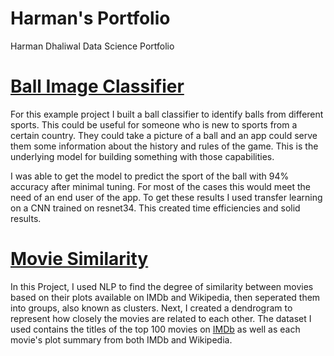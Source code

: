 # Harman's Portfolio
Harman Dhaliwal Data Science Portfolio

# [Ball Image Classifier](https://github.com/harmandhaliwal/Ball-Image-Classifier)
For this example project I built a ball classifier to identify balls from different sports. This could be useful for someone who is new to sports from a certain country. They could take a picture of a ball and an app could serve them some information about the history and rules of the game. This is the underlying model for building something with those capabilities.

I was able to get the model to predict the sport of the ball with 94% accuracy after minimal tuning. For most of the cases this would meet the need of an end user of the app. To get these results I used transfer learning on a CNN trained on resnet34. This created time efficiencies and solid results.

# [Movie Similarity]( https://github.com/harmandhaliwal/MovieSimilarity) 
In this Project, I used NLP to find the degree of similarity between movies based on their plots available on IMDb and Wikipedia, then seperated them into groups, also known as clusters. Next, I created a dendrogram to represent how closely the movies are related to each other. The dataset I used contains the titles of the top 100 movies on [IMDb](https://www.imdb.com/) as well as each movie's plot summary from both IMDb and Wikipedia.




